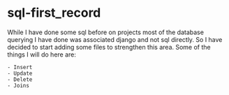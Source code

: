 # sql-first_record
While I have done some sql before on projects most of the
database querying I have done was associated django and not sql directly.
So I have decided to start adding some files to strengthen this area.
Some of the things I will do here are:

```
- Insert
- Update
- Delete
- Joins
```
